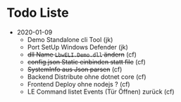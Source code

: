 # Todo Liste 

* 2020-01-09 
    * Demo Standalone cli Tool (jk)
	* Port SetUp Windows Defender (jk)
	* ~~dll Name `LbwELI.Demo.dll` ändern~~ (cf)
	* ~~config.json Static einbinden statt file~~ (cf)
	* ~~SystemInfo aus Json parsen~~ (cf)
	* Backend  Distribute ohne dotnet core (cf)
	* Frontend Deploy ohne nodejs ? (cf) 
	* LE Command listet Events (Tür Öffnen) zurück (cf)